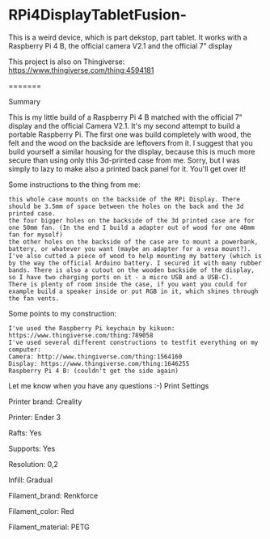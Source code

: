 # RPi4DisplayTabletFusion-
This is a weird device, which is part dekstop, part tablet. It works with a Raspberry Pi 4 B, the official camera V2.1 and the official 7" display

This project is also on Thingiverse:
https://www.thingiverse.com/thing:4594181

=======

Summary

This is my little build of a Raspberry Pi 4 B matched with the official 7" display and the official Camera V2.1. It's my second attempt to build a portable Raspberry Pi. The first one was build completely with wood, the felt and the wood on the backside are leftovers from it. I suggest that you build yourself a similar housing for the display, because this is much more secure than using only this 3d-printed case from me. Sorry, but I was simply to lazy to make also a printed back panel for it. You'll get over it!

Some instructions to the thing from me:

    this whole case mounts on the backside of the RPi Display. There should be 3.5mm of space between the holes on the back and the 3d printed case.
    the four bigger holes on the backside of the 3d printed case are for one 50mm fan. (In the end I build a adapter out of wood for one 40mm fan for myself)
    the other holes on the backside of the case are to mount a powerbank, battery, or whatever you want (maybe an adapter for a vesa mount?). I've also cutted a piece of wood to help mounting my battery (which is by the way the official Arduino battery. I secured it with many rubber bands. There is also a cutout on the wooden backside of the display, so I have two charging ports on it - a micro USB and a USB-C).
    There is plenty of room inside the case, if you want you could for example build a speaker inside or put RGB in it, which shines through the fan vents.

Some points to my construction:

    I've used the Raspberry Pi keychain by kikuon:
    https://www.thingiverse.com/thing:789058
    I've used several different constructions to testfit everything on my computer:
    Camera: http://www.thingiverse.com/thing:1564160
    Display: https://www.thingiverse.com/thing:1646255
    Raspberry Pi 4 B: (couldn't get the side again)

Let me know when you have any questions :-)
Print Settings

Printer brand:
Creality

Printer:
Ender 3

Rafts:
Yes

Supports:
Yes

Resolution:
0,2

Infill:
Gradual

Filament_brand:
Renkforce

Filament_color:
Red

Filament_material:
PETG
